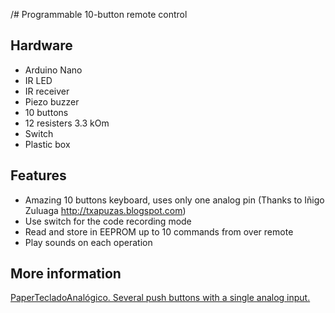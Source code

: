/# Programmable 10-button remote control
## Hardware
- Arduino Nano
- IR LED
- IR receiver
- Piezo buzzer
- 10 buttons
- 12 resisters 3.3 kOm
- Switch
- Plastic box

## Features
- Amazing 10 buttons keyboard, uses only one analog pin (Thanks to Iñigo Zuluaga http://txapuzas.blogspot.com)
- Use switch for the code recording mode
- Read and store in EEPROM up to 10 commands from over remote
- Play sounds on each operation

## More information
[PaperTecladoAnalógico. Several push buttons with a single analog input.](http://txapuzas.blogspot.ru/2010/07/papertecladoanalogico-varios-pulsadores.html) 
